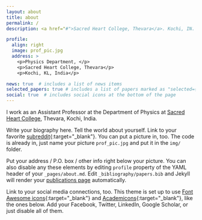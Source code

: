 ```yaml
---
layout: about
title: about
permalink: /
description: <a href="#">Sacred Heart College, Thevara</a>. Kochi, IN.

profile:
  align: right
  image: prof_pic.jpg
  address: >
    <p>Physics Department, </p>
    <p>Sacred Heart College, Thevara</p>
    <p>Kochi, KL, India</p>

news: true  # includes a list of news items
selected_papers: true # includes a list of papers marked as "selected={true}"
social: true  # includes social icons at the bottom of the page
---
```

I work as an Assistant Professor at the Department of Physics at [Sacred Heart College](www.shcollege.ac.in), Thevara, Kochi, India.

Write your biography here. Tell the world about yourself. Link to your favorite [subreddit](http://reddit.com){:target="\_blank"}. You can put a picture in, too. The code is already in, just name your picture `prof_pic.jpg` and put it in the `img/` folder.

Put your address / P.O. box / other info right below your picture. You can also disable any these elements by editing `profile` property of the YAML header of your `_pages/about.md`. Edit `_bibliography/papers.bib` and Jekyll will render your [publications page](/al-folio/publications/) automatically.

Link to your social media connections, too. This theme is set up to use [Font Awesome icons](http://fortawesome.github.io/Font-Awesome/){:target="\_blank"} and [Academicons](https://jpswalsh.github.io/academicons/){:target="\_blank"}, like the ones below. Add your Facebook, Twitter, LinkedIn, Google Scholar, or just disable all of them.
